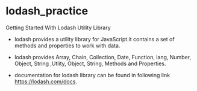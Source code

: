 # lodash_practice
Getting Started With Lodash Utility Library

 - lodash provides a utility library for JavaScript.it contains a set of methods and properties to work with data.

 - lodash provides Array, Chain, Collection, Date, Function, lang, Number, Object, String ,Utlity, Object, String, Methods and Properties.

 - documentation for lodash library can be found in following link https://lodash.com/docs.
